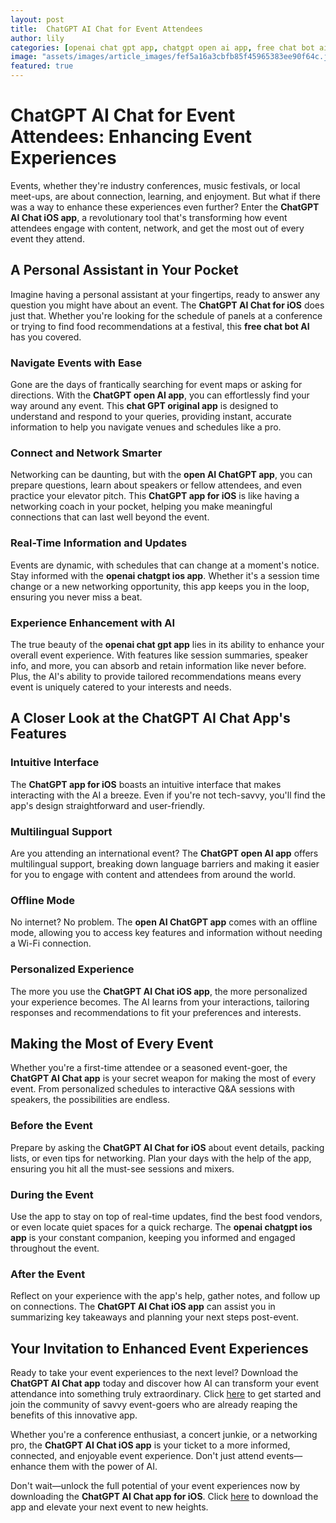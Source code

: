 ```yaml
---
layout: post
title:  ChatGPT AI Chat for Event Attendees
author: lily
categories: [openai chat gpt app, chatgpt open ai app, free chat bot ai, chat gpt original app, chatgpt app for ios, open ai chatgpt app, openai chatgpt ios app]
image: "assets/images/article_images/fef5a16a3cbfb85f45965383ee90f64c.jpg"
featured: true
---
```


# ChatGPT AI Chat for Event Attendees: Enhancing Event Experiences

Events, whether they're industry conferences, music festivals, or local meet-ups, are about connection, learning, and enjoyment. But what if there was a way to enhance these experiences even further? Enter the **ChatGPT AI Chat iOS app**, a revolutionary tool that's transforming how event attendees engage with content, network, and get the most out of every event they attend.

## A Personal Assistant in Your Pocket

Imagine having a personal assistant at your fingertips, ready to answer any question you might have about an event. The **ChatGPT AI Chat for iOS** does just that. Whether you're looking for the schedule of panels at a conference or trying to find food recommendations at a festival, this **free chat bot AI** has you covered.

### Navigate Events with Ease

Gone are the days of frantically searching for event maps or asking for directions. With the **ChatGPT open AI app**, you can effortlessly find your way around any event. This **chat GPT original app** is designed to understand and respond to your queries, providing instant, accurate information to help you navigate venues and schedules like a pro.

### Connect and Network Smarter

Networking can be daunting, but with the **open AI ChatGPT app**, you can prepare questions, learn about speakers or fellow attendees, and even practice your elevator pitch. This **ChatGPT app for iOS** is like having a networking coach in your pocket, helping you make meaningful connections that can last well beyond the event.

### Real-Time Information and Updates

Events are dynamic, with schedules that can change at a moment's notice. Stay informed with the **openai chatgpt ios app**. Whether it's a session time change or a new networking opportunity, this app keeps you in the loop, ensuring you never miss a beat.

### Experience Enhancement with AI

The true beauty of the **openai chat gpt app** lies in its ability to enhance your overall event experience. With features like session summaries, speaker info, and more, you can absorb and retain information like never before. Plus, the AI's ability to provide tailored recommendations means every event is uniquely catered to your interests and needs.

## A Closer Look at the ChatGPT AI Chat App's Features

### Intuitive Interface

The **ChatGPT app for iOS** boasts an intuitive interface that makes interacting with the AI a breeze. Even if you're not tech-savvy, you'll find the app's design straightforward and user-friendly.

### Multilingual Support

Are you attending an international event? The **ChatGPT open AI app** offers multilingual support, breaking down language barriers and making it easier for you to engage with content and attendees from around the world.

### Offline Mode

No internet? No problem. The **open AI ChatGPT app** comes with an offline mode, allowing you to access key features and information without needing a Wi-Fi connection.

### Personalized Experience

The more you use the **ChatGPT AI Chat iOS app**, the more personalized your experience becomes. The AI learns from your interactions, tailoring responses and recommendations to fit your preferences and interests.

## Making the Most of Every Event

Whether you're a first-time attendee or a seasoned event-goer, the **ChatGPT AI Chat app** is your secret weapon for making the most of every event. From personalized schedules to interactive Q&A sessions with speakers, the possibilities are endless.

### Before the Event

Prepare by asking the **ChatGPT AI Chat for iOS** about event details, packing lists, or even tips for networking. Plan your days with the help of the app, ensuring you hit all the must-see sessions and mixers.

### During the Event

Use the app to stay on top of real-time updates, find the best food vendors, or even locate quiet spaces for a quick recharge. The **openai chatgpt ios app** is your constant companion, keeping you informed and engaged throughout the event.

### After the Event

Reflect on your experience with the app's help, gather notes, and follow up on connections. The **ChatGPT AI Chat iOS app** can assist you in summarizing key takeaways and planning your next steps post-event.

## Your Invitation to Enhanced Event Experiences

Ready to take your event experiences to the next level? Download the **ChatGPT AI Chat app** today and discover how AI can transform your event attendance into something truly extraordinary. Click [here](https://apps.apple.com/us/app/ai-ask-chat-with-ai-bots/id6472484891) to get started and join the community of savvy event-goers who are already reaping the benefits of this innovative app.

Whether you're a conference enthusiast, a concert junkie, or a networking pro, the **ChatGPT AI Chat iOS app** is your ticket to a more informed, connected, and enjoyable event experience. Don't just attend events—enhance them with the power of AI.

Don't wait—unlock the full potential of your event experiences now by downloading the **ChatGPT AI Chat app for iOS**. Click [here](https://apps.apple.com/us/app/ai-ask-chat-with-ai-bots/id6472484891) to download the app and elevate your next event to new heights.